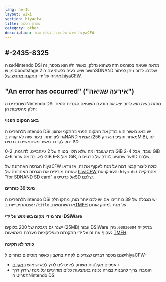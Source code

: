 ```yaml
---
lang: he-IL
layout: wiki
section: hiyacfw
title: פתרון תקלות
category: other
description: מידע על פתרון בעיות עבור hiyaCFW
---
```


## #-2435-8325
אם הNintendo DSi מראה שגיאה בפורמט הזה כשהוא נדלק, כאשר ה# הוא מספר, זה סימן שbootstage 2 חושב שיש בעיה כלשהי עם הSDNAND שלכם. לרוב ניתן לפתור את זה על ידי [התקנה מחדש של hiyaCFW](installing-hiyacfw).

## "An error has occurred" ("אירעה שגיאה")
כשתפריט הNintendo DSi מזהה בעיה הוא לרוב יציג את הודעת השגיאה הגנרית הזאת, חלק מהסיבות הן:

#### באג המקום הפנוי
לתפריט הNintendo DSi יש באג כאשר הוא בודק את המקום הפנוי בהתקני אחסון גדולים יותר. בעוד שזה לא קורה בNAND אמיתי (מאחר והציפ הוא רק 256MiB), זה יכול לקרות כאשר משתמשים בכרטיס SD.

מה שעובד ומה שלא תלוי בטווח של 2 גיגהבייט. לדוגמה, 0-2 GiB עובד, אבל 2-4 GiB לא. בדומה עבור 4-6 GiB מול 6-8 GiB, עד שתגיעו לגודל של כרטיס הSD שלכם.

הגרסה האחרונה של hiyaCFW יכולה ליצור קבצי דמה על מנת לעקוף את זה, אז וודאו שאתם מורידים את הגרסה האחרונה של [hiyaCFW](https://github.com/RocketRobz/hiyaCFW/releases/latest/download/hiyaCFW.7z) והעתיקו את `hiya.dsi` מהתיקייה "for SDNAND SD card" אל כרטיס הSD שלכם.

#### מעל 39 כותרים
לתפריט הNintendo DSi יש מגבלה של 39 כותרים. אם יש לכם יותר מזה, מחקו חלק מהתיקיייות ב`sd:/title` או השתמשו ב[TMFH](https://github.com/JeffRuLz/TMFH/releases/latest) על מנת למחוק אותם.

#### יותר מידי מקום בשימוש על ידי DSiWare
ישנה גם מגבלה של 200 בלוקים (25MB) עבור DSiWare בתיקייה `00030004`. ניתן לעקוף את זה על ידי התקנתם כאפליקציות מערכת באמצעות [TMFH](https://github.com/JeffRuLz/TMFH/releases/latest).

#### כותר לא תקינה
ישנם מספר דברים שצריכים לקחת בחשבון כאשר מוסיפים כותרים לhiyaCFW:
- דאמפים מקלטות משחק לא יכולים לרוץ ללא שימוש ב[מקדם](forwarders)
- הומברו צריך להבנות בצורה נכונה באמצעות כלים מודרניים על מנת שירוץ דרך תפריט הNintendo DSi
